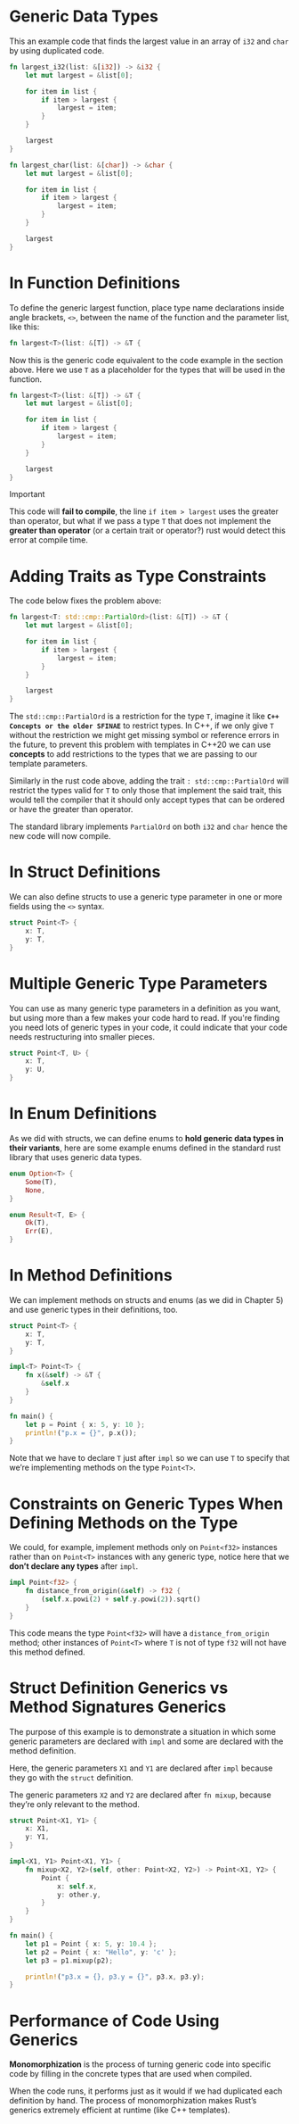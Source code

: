 # Generic Data Types

This an example code that finds the largest value in an array of `i32` and `char` by using duplicated code.

```rust
fn largest_i32(list: &[i32]) -> &i32 {
    let mut largest = &list[0];

    for item in list {
        if item > largest {
            largest = item;
        }
    }

    largest
}

fn largest_char(list: &[char]) -> &char {
    let mut largest = &list[0];

    for item in list {
        if item > largest {
            largest = item;
        }
    }

    largest
}
```

# In Function Definitions

To define the generic largest function, place type name declarations inside angle brackets, `<>`, between the name of the function and the parameter list, like this:

```rust
fn largest<T>(list: &[T]) -> &T {
```

Now this is the generic code equivalent to the code example in the section above. Here we use `T` as a placeholder for the types that will be used in the function.

```rust
fn largest<T>(list: &[T]) -> &T {
    let mut largest = &list[0];

    for item in list {
        if item > largest {
            largest = item;
        }
    }

    largest
}
```

> [!IMPORTANT]  
> This code will **fail to compile**, the line `if item > largest` uses the greater than operator, but what if we pass a type `T` that does not implement the **greater than operator** (or a certain trait or operator?) rust would detect this error at compile time.

# Adding Traits as Type Constraints

The code below fixes the problem above:

```rust
fn largest<T: std::cmp::PartialOrd>(list: &[T]) -> &T {
    let mut largest = &list[0];

    for item in list {
        if item > largest {
            largest = item;
        }
    }

    largest
}
```

The `std::cmp::PartialOrd` is a restriction for the type `T`, imagine it like **`C++ Concepts or the older SFINAE`** to restrict types. In C++, if we only give `T` without the restriction we might get missing symbol or reference errors in the future, to prevent this problem with templates in C++20 we can use **concepts** to add restrictions to the types that we are passing to our template parameters.

Similarly in the rust code above, adding the trait `: std::cmp::PartialOrd` will restrict the types valid for `T` to only those that implement the said trait, this would tell the compiler that it should only accept types that can be ordered or have the greater than operator.

The standard library implements `PartialOrd` on both `i32` and `char` hence the new code will now compile.

# In Struct Definitions

We can also define structs to use a generic type parameter in one or more fields using the `<>` syntax.

```rust
struct Point<T> {
    x: T,
    y: T,
}
```

# Multiple Generic Type Parameters

You can use as many generic type parameters in a definition as you want, but using more than a few makes your code hard to read. If you're finding you need lots of generic types in your code, it could indicate that your code needs restructuring into smaller pieces.

```rust
struct Point<T, U> {
    x: T,
    y: U,
}
```

# In Enum Definitions

As we did with structs, we can define enums to **hold generic data types in their variants**, here are some example enums defined in the standard rust library that uses generic data types.

```rust
enum Option<T> {
    Some(T),
    None,
}

enum Result<T, E> {
    Ok(T),
    Err(E),
}
```

# In Method Definitions

We can implement methods on structs and enums (as we did in Chapter 5) and use generic types in their definitions, too.

```rust
struct Point<T> {
    x: T,
    y: T,
}

impl<T> Point<T> {
    fn x(&self) -> &T {
        &self.x
    }
}

fn main() {
    let p = Point { x: 5, y: 10 };
    println!("p.x = {}", p.x());
}
```

Note that we have to declare `T` just after `impl` so we can use `T` to specify that we’re implementing methods on the type `Point<T>`.

# Constraints on Generic Types When Defining Methods on the Type

We could, for example, implement methods only on `Point<f32>` instances rather than on `Point<T>` instances with any generic type, notice here that we **don’t declare any types** after `impl`.

```rust
impl Point<f32> {
    fn distance_from_origin(&self) -> f32 {
        (self.x.powi(2) + self.y.powi(2)).sqrt()
    }
}
```

This code means the type `Point<f32>` will have a `distance_from_origin` method; other instances of `Point<T>` where `T` is not of type `f32` will not have this method defined.

# Struct Definition Generics vs Method Signatures Generics

The purpose of this example is to demonstrate a situation in which some generic parameters are declared with `impl` and some are declared with the method definition.

Here, the generic parameters `X1` and `Y1` are declared after `impl` because they go with the `struct` definition.

The generic parameters `X2` and `Y2` are declared after `fn mixup`, because they’re only relevant to the method.

```rust
struct Point<X1, Y1> {
    x: X1,
    y: Y1,
}

impl<X1, Y1> Point<X1, Y1> {
    fn mixup<X2, Y2>(self, other: Point<X2, Y2>) -> Point<X1, Y2> {
        Point {
            x: self.x,
            y: other.y,
        }
    }
}

fn main() {
    let p1 = Point { x: 5, y: 10.4 };
    let p2 = Point { x: "Hello", y: 'c' };
    let p3 = p1.mixup(p2);

    println!("p3.x = {}, p3.y = {}", p3.x, p3.y);
}
```

# Performance of Code Using Generics

**Monomorphization** is the process of turning generic code into specific code by filling in the concrete types that are used when compiled.

When the code runs, it performs just as it would if we had duplicated each definition by hand. The process of monomorphization makes Rust’s generics extremely efficient at runtime (like C++ templates).

